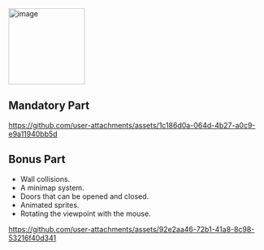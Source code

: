 <img width="150" height="150" alt="image" src="https://github.com/user-attachments/assets/3f125639-dbb8-41a5-984f-b51b4bd35a0d" />

## Mandatory Part

https://github.com/user-attachments/assets/1c186d0a-064d-4b27-a0c9-e9a11940bb5d

## Bonus Part
- Wall collisions.
- A minimap system.
- Doors that can be opened and closed.
- Animated sprites.
- Rotating the viewpoint with the mouse.

https://github.com/user-attachments/assets/92e2aa46-72b1-41a8-8c98-53216f40d341

